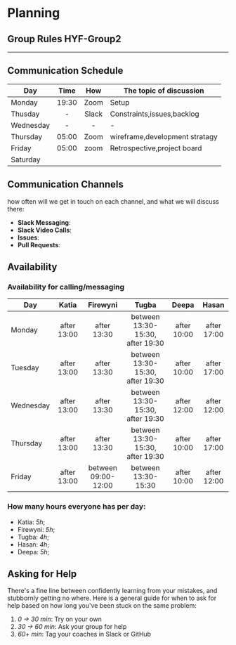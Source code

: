 # Planning

## Group Rules HYF-Group2

---

## Communication Schedule

| Day       | Time      | How          | The topic of discussion                 |
| --------- | :-------: | :----------: | --------------------------------------  |
| Monday    |  19:30    |     Zoom     | Setup                                   |
| Thusday   |    -      |     Slack    | Constraints,issues,backlog              |
| Wednesday |    -      |      -       |           -                             |
| Thursday  |  05:00    |     Zoom     | wireframe,development stratagy          |
| Friday    |  05:00    |     zoom     | Retrospective,project board             |
| Saturday  |           |              |                                         |

## Communication Channels

how often will we get in touch on each channel, and what we will discuss there:

- **Slack Messaging**:
- **Slack Video Calls**:
- **Issues**:
- **Pull Requests**:

## Availability

### Availability for calling/messaging

| Day       |    Katia    |    Firewyni     |    Tugba     |    Deepa     |        Hasan         |
| --------- | :---------: | :---------: | :---------: | :---------: | :-----------------: |
| Monday    | after 13:00 | after 13:30 | between 13:30-15:30, after 19:30 |   after 10:00   | after 17:00 |
| Tuesday   | after 13:00  | after 13:30 | between 13:30-15:30, after 19:30 |   after 10:00  | after 17:00 |
| Wednesday | after 13:00 | after 13:30 | between 13:30-15:30, after 19:30 | after 12:00 |     after 12:00 |
| Thursday  | after 13:00   | after 13:30 | between 13:30-15:30, after 19:30|   after 10:00   | after 17:00 |
| Friday    | after 13:00  |   between 09:00-12:00   | between 13:30-15:30|   after 10:00   |     after 12:00     |

### How many hours everyone has per day:

- Katia: _5h_;
- Firewyni: _5h_;
- Tugba: _4h_;
- Hasan: _4h_;
- Deepa: _5h_;

## Asking for Help

There's a fine line between confidently learning from your mistakes, and stubbornly getting no where. Here is a general guide for when to ask for help based on how long you've been stuck on the same problem:

1. _0 -> 30 min_: Try on your own
2. _30 -> 60 min_: Ask your group for help
3. _60+ min_: Tag your coaches in Slack or GitHub
